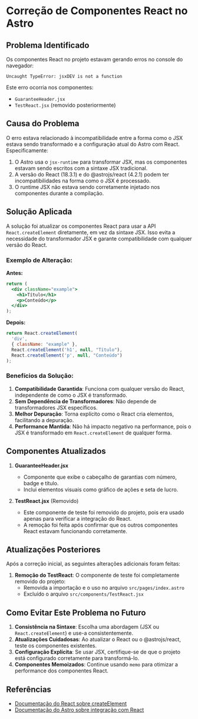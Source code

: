 # Correção de Componentes React no Astro

## Problema Identificado

Os componentes React no projeto estavam gerando erros no console do navegador:

```
Uncaught TypeError: jsxDEV is not a function
```

Este erro ocorria nos componentes:
- `GuaranteeHeader.jsx`
- `TestReact.jsx` (removido posteriormente)

## Causa do Problema

O erro estava relacionado à incompatibilidade entre a forma como o JSX estava sendo transformado e a configuração atual do Astro com React. Especificamente:

1. O Astro usa o `jsx-runtime` para transformar JSX, mas os componentes estavam sendo escritos com a sintaxe JSX tradicional.
2. A versão do React (18.3.1) e do @astrojs/react (4.2.1) podem ter incompatibilidades na forma como o JSX é processado.
3. O runtime JSX não estava sendo corretamente injetado nos componentes durante a compilação.

## Solução Aplicada

A solução foi atualizar os componentes React para usar a API `React.createElement` diretamente, em vez da sintaxe JSX. Isso evita a necessidade do transformador JSX e garante compatibilidade com qualquer versão do React.

### Exemplo de Alteração:

**Antes:**
```jsx
return (
  <div className="example">
    <h1>Título</h1>
    <p>Conteúdo</p>
  </div>
);
```

**Depois:**
```jsx
return React.createElement(
  'div',
  { className: "example" },
  React.createElement('h1', null, "Título"),
  React.createElement('p', null, "Conteúdo")
);
```

### Benefícios da Solução:

1. **Compatibilidade Garantida**: Funciona com qualquer versão do React, independente de como o JSX é transformado.
2. **Sem Dependência de Transformadores**: Não depende de transformadores JSX específicos.
3. **Melhor Depuração**: Torna explícito como o React cria elementos, facilitando a depuração.
4. **Performance Mantida**: Não há impacto negativo na performance, pois o JSX é transformado em `React.createElement` de qualquer forma.

## Componentes Atualizados

1. **GuaranteeHeader.jsx**
   - Componente que exibe o cabeçalho de garantias com número, badge e título.
   - Inclui elementos visuais como gráfico de ações e seta de lucro.

2. **TestReact.jsx** (Removido)
   - Este componente de teste foi removido do projeto, pois era usado apenas para verificar a integração do React.
   - A remoção foi feita após confirmar que os outros componentes React estavam funcionando corretamente.

## Atualizações Posteriores

Após a correção inicial, as seguintes alterações adicionais foram feitas:

1. **Remoção do TestReact**: O componente de teste foi completamente removido do projeto:
   - Removida a importação e o uso no arquivo `src/pages/index.astro`
   - Excluído o arquivo `src/components/TestReact.jsx`

## Como Evitar Este Problema no Futuro

1. **Consistência na Sintaxe**: Escolha uma abordagem (JSX ou `React.createElement`) e use-a consistentemente.
2. **Atualizações Cuidadosas**: Ao atualizar o React ou o @astrojs/react, teste os componentes existentes.
3. **Configuração Explícita**: Se usar JSX, certifique-se de que o projeto está configurado corretamente para transformá-lo.
4. **Componentes Memoizados**: Continue usando `memo` para otimizar a performance dos componentes React.

## Referências

- [Documentação do React sobre createElement](https://react.dev/reference/react/createElement)
- [Documentação do Astro sobre integração com React](https://docs.astro.build/en/guides/integrations-guide/react/) 
